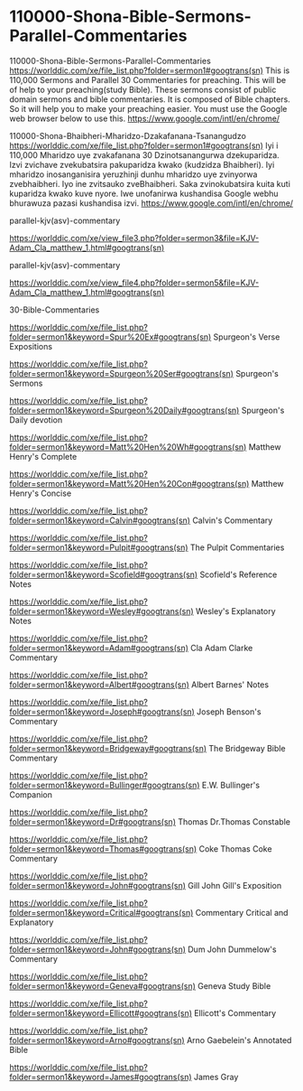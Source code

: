 # 110000-Shona-Bible-Sermons-Parallel-Commentaries
110000-Shona-Bible-Sermons-Parallel-Commentaries
https://worlddic.com/xe/file_list.php?folder=sermon1#googtrans(sn) 
This is 110,000 Sermons and Parallel 30 Commentaries for preaching. 
This will be of help to your preaching(study Bible). 
These sermons consist of public domain sermons and bible commentaries. 
It is composed of Bible chapters. 
So it will help you to make your preaching easier.
You must use the Google web browser below to use this.
https://www.google.com/intl/en/chrome/

110000-Shona-Bhaibheri-Mharidzo-Dzakafanana-Tsanangudzo
https://worlddic.com/xe/file_list.php?folder=sermon1#googtrans(sn)
Iyi i 110,000 Mharidzo uye zvakafanana 30 Dzinotsanangurwa dzekuparidza.
Izvi zvichave zvekubatsira pakuparidza kwako (kudzidza Bhaibheri).
Iyi mharidzo inosanganisira yeruzhinji dunhu mharidzo uye zvinyorwa zvebhaibheri.
Iyo ine zvitsauko zveBhaibheri.
Saka zvinokubatsira kuita kuti kuparidza kwako kuve nyore.
Iwe unofanirwa kushandisa Google webhu bhurawuza pazasi kushandisa izvi.
https://www.google.com/intl/en/chrome/


parallel-kjv(asv)-commentary

https://worlddic.com/xe/view_file3.php?folder=sermon3&file=KJV-Adam_Cla_matthew_1.html#googtrans(sn) 

parallel-kjv(asv)-commentary

https://worlddic.com/xe/view_file4.php?folder=sermon5&file=KJV-Adam_Cla_matthew_1.html#googtrans(sn)

30-Bible-Commentaries

 https://worlddic.com/xe/file_list.php?folder=sermon1&keyword=Spur%20Ex#googtrans(sn) Spurgeon's Verse Expositions 
 
 https://worlddic.com/xe/file_list.php?folder=sermon1&keyword=Spurgeon%20Ser#googtrans(sn) Spurgeon's Sermons 
 
 https://worlddic.com/xe/file_list.php?folder=sermon1&keyword=Spurgeon%20Daily#googtrans(sn) Spurgeon's Daily devotion 
 
 https://worlddic.com/xe/file_list.php?folder=sermon1&keyword=Matt%20Hen%20Wh#googtrans(sn) Matthew Henry's Complete 
 
 https://worlddic.com/xe/file_list.php?folder=sermon1&keyword=Matt%20Hen%20Con#googtrans(sn) Matthew Henry's Concise 


 https://worlddic.com/xe/file_list.php?folder=sermon1&keyword=Calvin#googtrans(sn) Calvin's Commentary  
 
 https://worlddic.com/xe/file_list.php?folder=sermon1&keyword=Pulpit#googtrans(sn) The Pulpit Commentaries 
 
 https://worlddic.com/xe/file_list.php?folder=sermon1&keyword=Scofield#googtrans(sn) Scofield's Reference Notes  
 
 https://worlddic.com/xe/file_list.php?folder=sermon1&keyword=Wesley#googtrans(sn) Wesley's Explanatory Notes 
 
 https://worlddic.com/xe/file_list.php?folder=sermon1&keyword=Adam#googtrans(sn) Cla Adam Clarke Commentary 
 

 https://worlddic.com/xe/file_list.php?folder=sermon1&keyword=Albert#googtrans(sn) Albert Barnes' Notes 
 
 https://worlddic.com/xe/file_list.php?folder=sermon1&keyword=Joseph#googtrans(sn) Joseph Benson's Commentary 
 
 https://worlddic.com/xe/file_list.php?folder=sermon1&keyword=Bridgeway#googtrans(sn) The Bridgeway Bible Commentary 
 
 https://worlddic.com/xe/file_list.php?folder=sermon1&keyword=Bullinger#googtrans(sn) E.W. Bullinger's Companion 
 
 https://worlddic.com/xe/file_list.php?folder=sermon1&keyword=Dr#googtrans(sn) Thomas Dr.Thomas Constable 
 
 
 https://worlddic.com/xe/file_list.php?folder=sermon1&keyword=Thomas#googtrans(sn) Coke Thomas Coke Commentary 
 
 https://worlddic.com/xe/file_list.php?folder=sermon1&keyword=John#googtrans(sn) Gill John Gill's Exposition 
 
 https://worlddic.com/xe/file_list.php?folder=sermon1&keyword=Critical#googtrans(sn) Commentary Critical and Explanatory 
 
 https://worlddic.com/xe/file_list.php?folder=sermon1&keyword=John#googtrans(sn) Dum John Dummelow's Commentary 
 
 https://worlddic.com/xe/file_list.php?folder=sermon1&keyword=Geneva#googtrans(sn) Geneva Study Bible 
 
 
 https://worlddic.com/xe/file_list.php?folder=sermon1&keyword=Ellicott#googtrans(sn) Ellicott's Commentary 
 
 https://worlddic.com/xe/file_list.php?folder=sermon1&keyword=Arno#googtrans(sn) Arno Gaebelein's Annotated Bible 
 
 https://worlddic.com/xe/file_list.php?folder=sermon1&keyword=James#googtrans(sn) James Gray 
 
 
